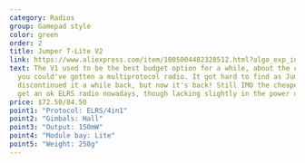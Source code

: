 ```yaml
---
category: Radios
group: Gamepad style
color: green
order: 2
title: Jumper T-Lite V2
link: https://www.aliexpress.com/item/1005004482328512.html?algo_exp_id=4d34cac2-0f93-47e0-af25-31cdd2f5d885-3&pdp_ext_f=%7B%22sku_id%22%3A%2212000029578294267%22%7D&pdp_npi=2%40dis%21USD%21144.96%2172.48%21%21%21%21%21%402100bdf116637909222234255e404f%2112000029578294267%21sea&curPageLogUid=v0xXdTGBfgT0
text: The V1 used to be the best budget option for a while, about the cheapest
  you could've gotten a multiprotocol radio. It got hard to find as Jumper
  discontinued it a while back, but now it's back! Still IMO the cheapest way to
  get an ok ELRS radio nowadays, though lacking slightly in the power output
price: $72.50/84.50
point1: "Protocol: ELRS/4in1"
point2: "Gimbals: Hall"
point3: "Output: 150mW"
point4: "Module bay: Lite"
point5: "Weight: 258g"
---
```

